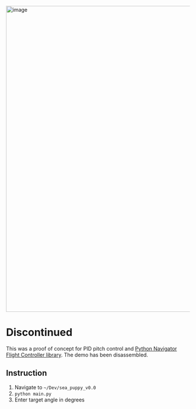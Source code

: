 [<img width="838" alt="image" src="https://github.com/user-attachments/assets/91bc2e5b-a188-49dc-a34c-ea1157653b48" />](https://drive.google.com/file/d/1LUqBYlBWZpU6zNDJFEaIySfJKsE-yYLY/view?usp=sharing)
# Discontinued
This was a proof of concept for PID pitch control and [Python Navigator Flight Controller library](https://github.com/bluerobotics/navigator-lib). The demo has been disassembled.

## Instruction
1. Navigate to `~/Dev/sea_puppy_v0.0`
2. `python main.py`
3. Enter target angle in degrees
